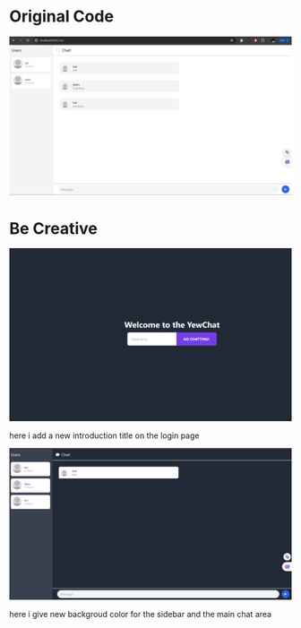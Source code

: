 # Original Code

![original](./static/original.png)

# Be Creative

![!login](./static/login.png)

here i add a new introduction title on the login page

![login](./static/chat_changes.png)

here i give new backgroud color for the sidebar and the main chat area